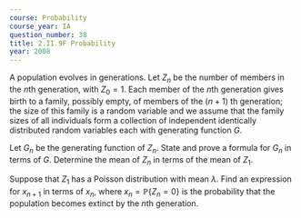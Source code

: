 ```yaml
---
course: Probability
course_year: IA
question_number: 38
title: 2.II.9F Probability
year: 2008
---
```



A population evolves in generations. Let $Z_{n}$ be the number of members in the $n$th generation, with $Z_{0}=1$. Each member of the $n$th generation gives birth to a family, possibly empty, of members of the $(n+1)$ th generation; the size of this family is a random variable and we assume that the family sizes of all individuals form a collection of independent identically distributed random variables each with generating function $G$.

Let $G_{n}$ be the generating function of $Z_{n}$. State and prove a formula for $G_{n}$ in terms of $G$. Determine the mean of $Z_{n}$ in terms of the mean of $Z_{1}$.

Suppose that $Z_{1}$ has a Poisson distribution with mean $\lambda$. Find an expression for $x_{n+1}$ in terms of $x_{n}$, where $x_{n}=\mathbb{P}\left\{Z_{n}=0\right\}$ is the probability that the population becomes extinct by the $n$th generation.